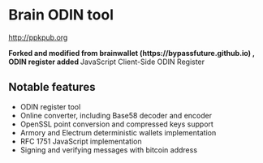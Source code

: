 Brain ODIN tool
=======================
http://ppkpub.org

<b>
Forked and modified from brainwallet (https://bypassfuture.github.io) , ODIN register added 
</b>
JavaScript Client-Side ODIN Register

Notable features
----------------

* ODIN register tool
* Online converter, including Base58 decoder and encoder
* OpenSSL point conversion and compressed keys support
* Armory and Electrum deterministic wallets implementation
* RFC 1751 JavaScript implementation
* Signing and verifying messages with bitcoin address


